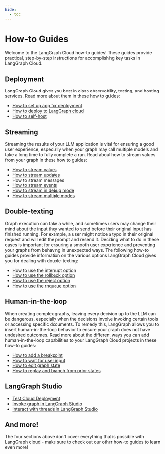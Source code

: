```yaml
---
hide:
  - toc
---
```


# How-to Guides

Welcome to the LangGraph Cloud how-to guides! These guides provide practical, step-by-step instructions for accomplishing key tasks in LangGraph Cloud.

## Deployment

LangGraph Cloud gives you best in class observability, testing, and hosting services. Read more about them in these how to guides:

- [How to set up app for deployment](https://langchain-ai.github.io/langgraph/cloud/deployment/setup/)
- [How to deploy to LangGraph cloud](https://langchain-ai.github.io/langgraph/cloud/deployment/cloud/)
- [How to self-host](https://langchain-ai.github.io/langgraph/cloud/deployment/self_hosted/)

## Streaming

Streaming the results of your LLM application is vital for ensuring a good user experience, especially when your graph may call multiple models and take a long time to fully complete a run. Read about how to stream values from your graph in these how to guides:

- [How to stream values](https://langchain-ai.github.io/langgraph/cloud/how-tos/cloud_examples/stream_values/)
- [How to stream updates](https://langchain-ai.github.io/langgraph/cloud/how-tos/cloud_examples/stream_updates/)
- [How to stream messages](https://langchain-ai.github.io/langgraph/cloud/how-tos/cloud_examples/stream_messages/)
- [How to stream events](https://langchain-ai.github.io/langgraph/cloud/how-tos/cloud_examples/stream_events/)
- [How to stream in debug mode](https://langchain-ai.github.io/langgraph/cloud/how-tos/cloud_examples/stream_debug/)
- [How to stream multiple modes](https://langchain-ai.github.io/langgraph/cloud/how-tos/cloud_examples/stream_multiple/)

## Double-texting

Graph execution can take a while, and sometimes users may change their mind about the input they wanted to send before their original input has finished running. For example, a user might notice a typo in their original request and will edit the prompt and resend it. Deciding what to do in these cases is important for ensuring a smooth user experience and preventing your graphs from behaving in unexpected ways. The following how-to guides provide information on the various options LangGraph Cloud gives you for dealing with double-texting:

- [How to use the interrupt option](https://langchain-ai.github.io/langgraph/cloud/how-tos/cloud_examples/interrupt_concurrent/)
- [How to use the rollback option](https://langchain-ai.github.io/langgraph/cloud/how-tos/cloud_examples/rollback_concurrent/)
- [How to use the reject option](https://langchain-ai.github.io/langgraph/cloud/how-tos/cloud_examples/reject_concurrent/)
- [How to use the rnqueue option](https://langchain-ai.github.io/langgraph/cloud/how-tos/cloud_examples/enqueue_concurrent/)

## Human-in-the-loop

When creating complex graphs, leaving every decision up to the LLM can be dangerous, especially when the decisions involve invoking certain tools or accessing specific documents. To remedy this, LangGraph allows you to insert human-in-the-loop behavior to ensure your graph does not have undesired outcomes. Read more about the different ways you can add human-in-the-loop capabilities to your LangGraph Cloud projects in these how-to guides:

- [How to add a breakpoint](https://langchain-ai.github.io/langgraph/cloud/how-tos/cloud_examples/human_in_the_loop_breakpoint/)
- [How to wait for user input](https://langchain-ai.github.io/langgraph/cloud/how-tos/cloud_examples/human_in_the_loop_user_input/)
- [How to edit graph state](https://langchain-ai.github.io/langgraph/cloud/how-tos/cloud_examples/human_in_the_loop_edit_state/)
- [How to replay and branch from prior states](https://langchain-ai.github.io/langgraph/cloud/how-tos/cloud_examples/human_in_the_loop_time_travel/)

## LangGraph Studio

- [Test Cloud Deployment](https://langchain-ai.github.io/langgraph/cloud/how-tos/test_deployment/)
- [Invoke graph in LangGraph Studio](https://langchain-ai.github.io/langgraph/cloud/how-tos/invoke_studio/)
- [Interact with threads in LangGraph Studio](https://langchain-ai.github.io/langgraph/cloud/how-tos/threads_studio/)

## And more!

The four sections above don't cover everything that is possible with LangGraph cloud - make sure to check out our other how-to guides to learn even more!